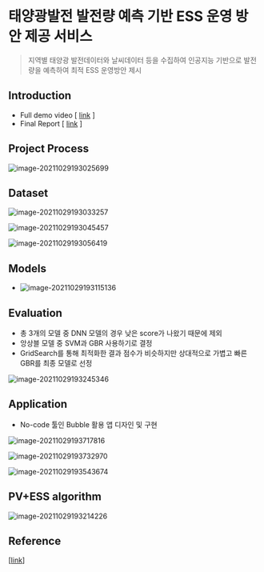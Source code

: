 # 태양광발전 발전량 예측 기반 ESS 운영 방안 제공 서비스  
> 지역별 태양광 발전데이터와 날씨데이터 등을 수집하여 인공지능 기반으로 발전량을 예측하여 최적 ESS 운영방안 제시

## Introduction
- Full demo video  [ [link](https://youtu.be/bqdp7wjlU8k) ]
- Final Report  [ [link](https://github.com/goareum93/2021_KDT_hackathon/blob/master/06%2C%20Submition/Final/1.%20renewable_PPT.pdf) ]




## Project Process
![image-20211029193025699](README.assets/image-20211029193025699.png)

## Dataset

![image-20211029193033257](README.assets/image-20211029193033257.png)

![image-20211029193045457](README.assets/image-20211029193045457.png)

![image-20211029193056419](README.assets/image-20211029193056419.png)

## Models

- ![image-20211029193115136](README.assets/image-20211029193115136.png)

## Evaluation

- 총 3개의 모델 중 DNN 모델의 경우 낮은 score가 나왔기 때문에 제외
- 앙상블 모델 중 SVM과 GBR 사용하기로 결정
- GridSearch를 통해 최적화한 결과 점수가 비슷하지만 상대적으로 가볍고 빠른 GBR를 최종 모델로 선정

![image-20211029193245346](README.assets/image-20211029193245346.png)

## Application

- No-code 툴인 Bubble 활용 앱 디자인 및 구현

![image-20211029193717816](README.assets/image-20211029193717816.png)

![image-20211029193732970](README.assets/image-20211029193732970.png)

![image-20211029193543674](README.assets/image-20211029193543674.png)

## PV+ESS algorithm

![image-20211029193214226](README.assets/image-20211029193214226.png)

## Reference

[[link](https://www.notion.so/Main-b73c0f98c9d743e9ae39d6311c4003eb)]

